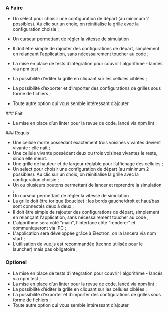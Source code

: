 ### A Faire

- Un select pour choisir une configuration de départ (au minimum 2 possibles). Au clic sur un choix, on réinitialise la grille avec la configuration choisie ;
- Un curseur permettant de régler la vitesse de simulation
- Il doit être simple de rajouter des configurations de départ, simplement en relançant l'application, sans nécessairement toucher au code ;

- La mise en place de tests d’intégration pour couvrir l'algorithme - lancés via npm test ;
- La possibilité d’éditer la grille en cliquant sur les cellules ciblées ;
- La possibilité d’exporter et d’importer des configurations de grilles sous forme de fichiers ;
- Toute autre option qui vous semble intéressant d’ajouter

### Fait

- La mise en place d’un linter pour la revue de code, lancé via npm lint ;

### Requis

- Une cellule morte possédant exactement trois voisines vivantes devient vivante : elle naît ;
- Une cellule vivante possédant deux ou trois voisines vivantes le reste, sinon elle meurt.
- Une grille de hauteur et de largeur réglable pour l’affichage des cellules ;
- Un select pour choisir une configuration de départ (au minimum 2 possibles). Au clic sur un choix, on réinitialise la grille avec la configuration choisie ;
- Un ou plusieurs boutons permettant de lancer et reprendre la simulation ;
- Un curseur permettant de régler la vitesse de simulation
- La grille doit être torique (bouclée) : les bords gauche/droit et haut/bas sont connectés deux à deux ;
- Il doit être simple de rajouter des configurations de départ, simplement en relançant l'application, sans nécessairement toucher au code ;
- L'algorithme sera côté "main", l'interface côté "renderer" et communiqueront via IPC ;
- L'application sera développée grâce à Electron, on la lancera via npm start ;
- L’utilisation de vue.js est recommandée (techno utilisée pour le launcher) mais pas obligatoire ;

### Optionel

- La mise en place de tests d’intégration pour couvrir l'algorithme - lancés via npm test ;
- La mise en place d’un linter pour la revue de code, lancé via npm lint ;
- La possibilité d’éditer la grille en cliquant sur les cellules ciblées ;
- La possibilité d’exporter et d’importer des configurations de grilles sous forme de fichiers ;
- Toute autre option qui vous semble intéressant d’ajouter
